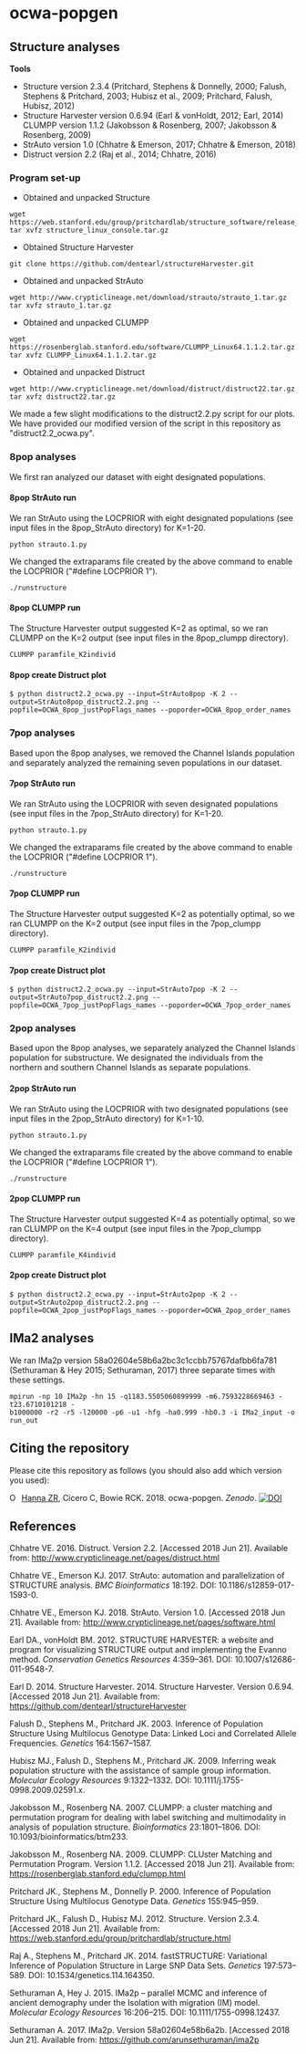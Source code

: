 # ocwa-popgen

## Structure analyses  
**Tools**  
* Structure version 2.3.4 (Pritchard, Stephens & Donnelly, 2000; Falush, Stephens & Pritchard, 2003; Hubisz et al., 2009; Pritchard, Falush, Hubisz, 2012)  
* Structure Harvester version 0.6.94 (Earl & vonHoldt, 2012; Earl, 2014)  
CLUMPP version 1.1.2 (Jakobsson & Rosenberg, 2007; Jakobsson & Rosenberg, 2009)  
* StrAuto version 1.0  (Chhatre & Emerson, 2017; Chhatre & Emerson, 2018)  
* Distruct version 2.2 (Raj et al., 2014; Chhatre, 2016)  

### Program set-up  

* Obtained and unpacked Structure  
```
wget https://web.stanford.edu/group/pritchardlab/structure_software/release_versions/v2.3.4/release/structure_linux_console.tar.gz  
tar xvfz structure_linux_console.tar.gz  
```

* Obtained Structure Harvester  
```
git clone https://github.com/dentearl/structureHarvester.git  
```

* Obtained and unpacked StrAuto   
```
wget http://www.crypticlineage.net/download/strauto/strauto_1.tar.gz  
tar xvfz strauto_1.tar.gz  
```

* Obtained and unpacked CLUMPP
```
wget https://rosenberglab.stanford.edu/software/CLUMPP_Linux64.1.1.2.tar.gz  
tar xvfz CLUMPP_Linux64.1.1.2.tar.gz  
```

* Obtained and unpacked Distruct  
```
wget http://www.crypticlineage.net/download/distruct/distruct22.tar.gz  
tar xvfz distruct22.tar.gz  
```
We made a few slight modifications to the distruct2.2.py script for our plots. We have provided our modified version of the script in this repository as "distruct2.2_ocwa.py".  

### 8pop analyses  
We first ran analyzed our dataset with eight designated populations.  

#### 8pop StrAuto run  
We ran StrAuto using the LOCPRIOR with eight designated populations (see input files in the 8pop_StrAuto directory) for K=1-20.  
```
python strauto.1.py  
```
We changed the extraparams file created by the above command to enable the LOCPRIOR ("#define LOCPRIOR 1").  
```
./runstructure  
```
#### 8pop CLUMPP run  
The Structure Harvester output suggested K=2 as optimal, so we ran CLUMPP on the K=2 output (see input files in the 8pop_clumpp directory).  
```
CLUMPP paramfile_K2individ
```

#### 8pop create Distruct plot  
```
$ python distruct2.2_ocwa.py --input=StrAuto8pop -K 2 --output=StrAuto8pop_distruct2.2.png --popfile=OCWA_8pop_justPopFlags_names --poporder=OCWA_8pop_order_names  
```

### 7pop analyses  
Based upon the 8pop analyses, we removed the Channel Islands population and separately analyzed the remaining seven populations in our dataset.  

#### 7pop StrAuto run  
We ran StrAuto using the LOCPRIOR with seven designated populations (see input files in the 7pop_StrAuto directory) for K=1-20.  
```
python strauto.1.py  
```
We changed the extraparams file created by the above command to enable the LOCPRIOR ("#define LOCPRIOR 1").  
```
./runstructure  
```
#### 7pop CLUMPP run  
The Structure Harvester output suggested K=2 as potentially optimal, so we ran CLUMPP on the K=2 output (see input files in the 7pop_clumpp directory).  
```
CLUMPP paramfile_K2individ
```

#### 7pop create Distruct plot  
```
$ python distruct2.2_ocwa.py --input=StrAuto7pop -K 2 --output=StrAuto7pop_distruct2.2.png --popfile=OCWA_7pop_justPopFlags_names --poporder=OCWA_7pop_order_names  
```

### 2pop analyses  
Based upon the 8pop analyses, we separately analyzed the Channel Islands population for substructure. We designated the individuals from the northern and southern Channel Islands as separate populations.  

#### 2pop StrAuto run  
We ran StrAuto using the LOCPRIOR with two designated populations (see input files in the 2pop_StrAuto directory) for K=1-10.  
```
python strauto.1.py  
```
We changed the extraparams file created by the above command to enable the LOCPRIOR ("#define LOCPRIOR 1").  
```
./runstructure  
```
#### 2pop CLUMPP run  
The Structure Harvester output suggested K=4 as potentially optimal, so we ran CLUMPP on the K=4 output (see input files in the 7pop_clumpp directory).  
```
CLUMPP paramfile_K4individ
```

#### 2pop create Distruct plot  
```
$ python distruct2.2_ocwa.py --input=StrAuto2pop -K 2 --output=StrAuto2pop_distruct2.2.png --popfile=OCWA_2pop_justPopFlags_names --poporder=OCWA_2pop_order_names  
```

## IMa2 analyses

We ran IMa2p version 58a02604e58b6a2bc3c1ccbb75767dafbb6fa781 (Sethuraman & Hey 2015; Sethuraman, 2017) three separate times with these settings.  
```
mpirun -np 10 IMa2p -hn 15 -q1183.5505060899999 -m6.7593228669463 -t23.6710101218 -
b1000000 -r2 -r5 -l20000 -p6 -u1 -hfg -ha0.999 -hb0.3 -i IMa2_input -o run_out  
```

## Citing the repository

Please cite this repository as follows (you should also add which version you used):  

<a href="https://orcid.org/0000-0002-0210-7261" target="orcid.widget" rel="noopener noreferrer" style="vertical-align:top;"><img src="https://orcid.org/sites/default/files/images/orcid_16x16.png" style="width:1em;margin-right:.5em;" alt="ORCID iD icon">Hanna ZR</a>, Cicero C, Bowie RCK. 2018. ocwa-popgen. *Zenodo*. [![DOI](https://zenodo.org/badge/DOI/10.5281/zenodo.1648690.svg)](https://doi.org/10.5281/zenodo.1648690)

## References  
Chhatre VE. 2016. Distruct. Version 2.2. [Accessed 2018 Jun 21]. Available from: http://www.crypticlineage.net/pages/distruct.html  

Chhatre VE., Emerson KJ. 2017. StrAuto: automation and parallelization of STRUCTURE analysis. *BMC Bioinformatics* 18:192. DOI: 10.1186/s12859-017-1593-0.  

Chhatre VE., Emerson KJ. 2018. StrAuto. Version 1.0. [Accessed 2018 Jun 21]. Available from: http://www.crypticlineage.net/pages/software.html  

Earl DA., vonHoldt BM. 2012. STRUCTURE HARVESTER: a website and program for visualizing STRUCTURE output and implementing the Evanno method. *Conservation Genetics Resources* 4:359–361. DOI: 10.1007/s12686-011-9548-7.  

Earl D. 2014. Structure Harvester. 2014. Structure Harvester. Version 0.6.94. [Accessed 2018 Jun 21]. Available from: https://github.com/dentearl/structureHarvester  

Falush D., Stephens M., Pritchard JK. 2003. Inference of Population Structure Using Multilocus Genotype Data: Linked Loci and Correlated Allele Frequencies. *Genetics* 164:1567–1587.  

Hubisz MJ., Falush D., Stephens M., Pritchard JK. 2009. Inferring weak population structure with the assistance of sample group information. *Molecular Ecology Resources* 9:1322–1332. DOI: 10.1111/j.1755-0998.2009.02591.x.  

Jakobsson M., Rosenberg NA. 2007. CLUMPP: a cluster matching and permutation program for dealing with label switching and multimodality in analysis of population structure. *Bioinformatics* 23:1801–1806. DOI: 10.1093/bioinformatics/btm233.  

Jakobsson M., Rosenberg NA. 2009. CLUMPP: CLUster Matching and Permutation Program. Version 1.1.2. [Accessed 2018 Jun 21]. Available from: https://rosenberglab.stanford.edu/clumpp.html  

Pritchard JK., Stephens M., Donnelly P. 2000. Inference of Population Structure Using Multilocus Genotype Data. *Genetics* 155:945–959.  

Pritchard JK., Falush D., Hubisz MJ. 2012. Structure. Version 2.3.4. [Accessed 2018 Jun 21]. Available from: https://web.stanford.edu/group/pritchardlab/structure.html  

Raj A., Stephens M., Pritchard JK. 2014. fastSTRUCTURE: Variational Inference of Population Structure in Large SNP Data Sets. *Genetics* 197:573–589. DOI: 10.1534/genetics.114.164350.  

Sethuraman A, Hey J. 2015. IMa2p – parallel MCMC and inference of ancient demography under the Isolation with migration (IM) model. *Molecular Ecology Resources* 16:206–215. DOI: 10.1111/1755-0998.12437.  

Sethuraman A. 2017. IMa2p. Version 58a02604e58b6a2b. [Accessed 2018 Jun 21]. Available from: https://github.com/arunsethuraman/ima2p
